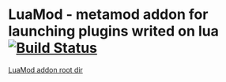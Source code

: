 # LuaMod - metamod addon for launching plugins writed on lua[![Build Status](https://travis-ci.org/GG-Project/luamod.svg?branch=dev)](https://travis-ci.org/GG-Project/luamod)
[LuaMod addon root dir](https://github.com/GG-Project/luamod_rootdir)
